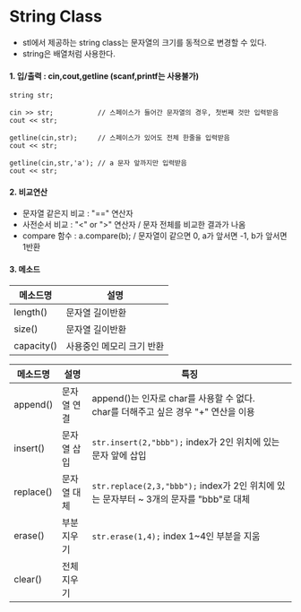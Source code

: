 # String Class
- stl에서 제공하는 string class는 문자열의 크기를 동적으로 변경할 수 있다. 
- string은 배열처럼 사용한다. 

#### 1. 입/출력 : cin,cout,getline (scanf,printf는 사용불가)
```
string str;

cin >> str;           // 스페이스가 들어간 문자열의 경우, 첫번째 것만 입력받음
cout << str;

getline(cin,str);     // 스페이스가 있어도 전체 한줄을 입력받음
cout << str;

getline(cin,str,'a'); // a 문자 앞까지만 입력받음 
cout << str;
```

#### 2. 비교연산
- 문자열 같은지 비교 : "==" 연산자
- 사전순서 비교 : "<" or ">" 연산자 / 문자 전체를 비교한 결과가 나옴
- compare 함수 : a.compare(b); / 문자열이 같으면 0, a가 앞서면 -1, b가 앞서면 1반환

#### 3. 메소드 

메소드명 | 설명 
---|---
length()|문자열 길이반환
size()|문자열 길이반환
capacity()|사용중인 메모리 크기 반환


메소드명 | 설명 | 특징
---|---|---
append()|문자열 연결|append()는 인자로 char를 사용할 수 없다. <br> char를 더해주고 싶은 경우 "+" 연산을 이용
insert()|문자열 삽입|`str.insert(2,"bbb");` index가 2인 위치에 있는 문자 앞에 삽입
replace()|문자열 대체|`str.replace(2,3,"bbb");` index가 2인 위치에 있는 문자부터 ~ 3개의 문자를 "bbb"로 대체
erase()|부분 지우기|`str.erase(1,4);` index 1~4인 부분을 지움
clear()|전체 지우기|
